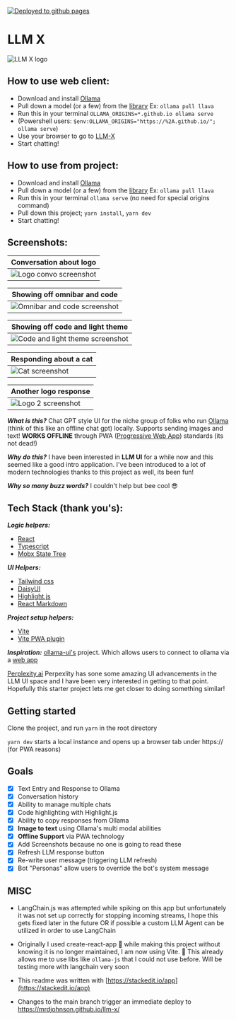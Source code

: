 [![Deployed to github pages](https://github.com/mrdjohnson/llm-x/actions/workflows/deploy_to_gh_pages.yml/badge.svg)](https://github.com/mrdjohnson/llm-x/actions/workflows/deploy_to_gh_pages.yml)

# LLM X

![LLM X logo](https://raw.githubusercontent.com/mrdjohnson/llm-X/main/public/LLMX.png)

## How to use web client:

- Download and install [Ollama](https://ollama.com/)
- Pull down a model (or a few) from the [library](https://ollama.com/library) Ex: `ollama pull llava`
- Run this in your terminal `OLLAMA_ORIGINS=*.github.io ollama serve`
- (Powershell users: `$env:OLLAMA_ORIGINS="https://%2A.github.io/"; ollama serve`)
- Use your browser to go to [LLM-X](https://mrdjohnson.github.io/llm-x/)
- Start chatting!

## How to use from project:

- Download and install [Ollama](https://ollama.com/)
- Pull down a model (or a few) from the [library](https://ollama.com/library) Ex: `ollama pull llava`
- Run this in your terminal `ollama serve` (no need for special origins command)
- Pull down this project; `yarn install`, `yarn dev`
- Start chatting!

## Screenshots:

| Conversation about logo                                                                                                 |
| ----------------------------------------------------------------------------------------------------------------------- |
| ![Logo convo screenshot](https://raw.githubusercontent.com/mrdjohnson/llm-X/main/screenshots/Screenshot-logo-convo.png) |

| Showing off omnibar and code                                                                                                    |
| ------------------------------------------------------------------------------------------------------------------------------- |
| ![Omnibar and code screenshot](https://raw.githubusercontent.com/mrdjohnson/llm-X/main/screenshots/Screenshot-omnibar-code.png) |

| Showing off code and light theme                                                                                                  |
| --------------------------------------------------------------------------------------------------------------------------------- |
| ![Code and light theme screenshot](https://raw.githubusercontent.com/mrdjohnson/llm-X/main/screenshots/Screenshot-code-light.png) |

| Responding about a cat                                                                                    |
| --------------------------------------------------------------------------------------------------------- |
| ![Cat screenshot](https://raw.githubusercontent.com/mrdjohnson/llm-X/main/screenshots/Screenshot-cat.png) |

| Another logo response                                                                                           |
| --------------------------------------------------------------------------------------------------------------- |
| ![Logo 2 screenshot](https://raw.githubusercontent.com/mrdjohnson/llm-X/main/screenshots/Screenshot-logo-1.png) |

**_What is this?_**
Chat GPT style UI for the niche group of folks who run [Ollama](https://ollama.com/) (think of this like an offline chat gpt) locally. Supports sending images and text!
**WORKS OFFLINE** through PWA ([Progressive Web App](https://web.dev/explore/progressive-web-apps)) standards (its not dead!)

**_Why do this?_**
I have been interested in **LLM UI** for a while now and this seemed like a good intro application.
I've been introduced to a lot of modern technologies thanks to this project as well, its been fun!

**_Why so many buzz words?_**
I couldn't help but bee cool 😎

## Tech Stack (thank you's):

**_Logic helpers:_**

- [React](https://react.dev/)
- [Typescript](https://www.typescriptlang.org/)
- [Mobx State Tree](https://mobx-state-tree.js.org/intro/welcome)

**_UI Helpers:_**

- [Tailwind css](https://tailwindcss.com/)
- [DaisyUI](https://daisyui.com/)
- [Highlight.js](https://www.npmjs.com/package/highlight.js)
- [React Markdown](https://www.npmjs.com/package/react-markdown)

**_Project setup helpers:_**

- [Vite](https://vitejs.dev/)
- [Vite PWA plugin](https://vite-pwa-org.netlify.app/)

**_Inspiration:_**
[ollama-ui's](https://github.com/ollama-ui/ollama-ui) project. Which allows users to connect to ollama via a [web app](https://ollama-ui.github.io/ollama-ui/)

[Perplexity.ai](https://www.perplexity.ai/) Perpexlity has sone some amazing UI advancements in the LLM UI space and I have been very interested in getting to that point. Hopefully this starter project lets me get closer to doing something similar!

## Getting started

Clone the project, and run `yarn` in the root directory

`yarn dev` starts a local instance and opens up a browser tab under https:// (for PWA reasons)

## Goals

- [x] Text Entry and Response to Ollama
- [x] Conversation history
- [x] Ability to manage multiple chats
- [x] Code highlighting with Highlight.js
- [x] Ability to copy responses from Ollama
- [x] **Image to text** using Ollama's multi modal abilities
- [x] **Offline Support** via PWA technology
- [x] Add Screenshots because no one is going to read these
- [x] Refresh LLM response button
- [x] Re-write user message (triggering LLM refresh)
- [x] Bot "Personas" allow users to override the bot's system message

## MISC

- LangChain.js was attempted while spiking on this app but unfortunately it was not set up correctly for stopping incoming streams, I hope this gets fixed later in the future OR if possible a custom LLM Agent can be utilized in order to use LangChain

- Originally I used create-react-app 👴 while making this project without knowing it is no longer maintained, I am now using Vite. 🤞 This already allows me to use libs like `ollama-js` that I could not use before. Will be testing more with langchain very soon

- This readme was written with [https://stackedit.io/app](https://stackedit.io/app)

- Changes to the main branch trigger an immediate deploy to https://mrdjohnson.github.io/llm-x/

